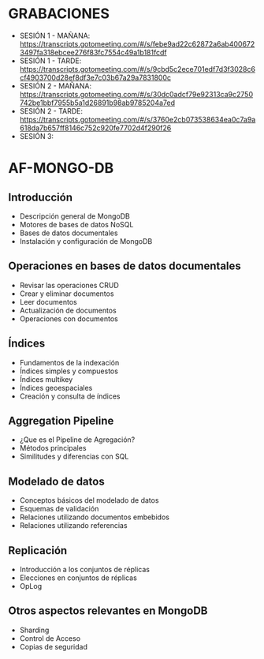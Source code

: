 # GRABACIONES 

- SESIÓN 1 - MAÑANA: https://transcripts.gotomeeting.com/#/s/febe9ad22c62872a6ab4006723497fa318ebcee276f83fc7554c49a1b181fcdf
- SESIÓN 1 - TARDE: https://transcripts.gotomeeting.com/#/s/9cbd5c2ece701edf7d3f3028c6cf4903700d28ef8df3e7c03b67a29a7831800c
- SESIÓN 2 - MAÑANA: https://transcripts.gotomeeting.com/#/s/30dc0adcf79e92313ca9c2750742be1bbf7955b5a1d26891b98ab9785204a7ed
- SESIÓN 2 - TARDE: https://transcripts.gotomeeting.com/#/s/3760e2cb073538634ea0c7a9a618da7b657ff8146c752c920fe7702d4f290f26
- SESIÓN 3: 

# AF-MONGO-DB

## Introducción 

- Descripción general de MongoDB
- Motores de bases de datos NoSQL
- Bases de datos documentales
- Instalación y configuración de MongoDB

## Operaciones en bases de datos documentales

- Revisar las operaciones CRUD
- Crear y eliminar documentos
- Leer documentos
- Actualización de documentos
- Operaciones con documentos

## Índices

- Fundamentos de la indexación
- Índices simples y compuestos
- Índices multikey
- Índices geoespaciales        
- Creación y consulta de índices

## Aggregation Pipeline

- ¿Que es el Pipeline de Agregación?
- Métodos principales
- Similitudes y diferencias con SQL

## Modelado de datos

- Conceptos básicos del modelado de datos
- Esquemas de validación
- Relaciones utilizando documentos embebidos
- Relaciones utilizando referencias

## Replicación

- Introducción a los conjuntos de réplicas
- Elecciones en conjuntos de réplicas
- OpLog

## Otros aspectos relevantes en MongoDB

- Sharding
- Control de Acceso
- Copias de seguridad
